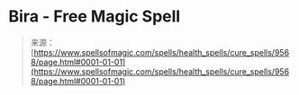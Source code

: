<!--yml
category: 未分类
date: 2024-06-12 18:45:55
-->

# Bira - Free Magic Spell

> 来源：[https://www.spellsofmagic.com/spells/health_spells/cure_spells/9568/page.html#0001-01-01](https://www.spellsofmagic.com/spells/health_spells/cure_spells/9568/page.html#0001-01-01)